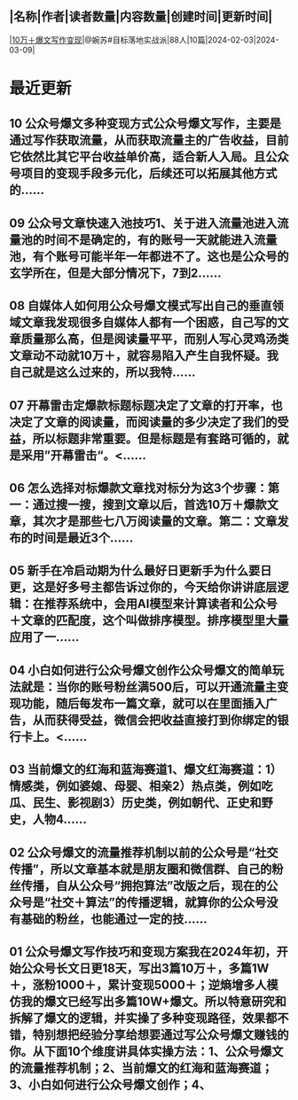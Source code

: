 |名称|作者|读者数量|内容数量|创建时间|更新时间|
---
|[10万＋爆文写作变现](https://xiaobot.net/p/ws2024?refer=0b133df9-27dc-423b-8101-639049001c13)|@婉苏#目标落地实战派|88人|10篇|2024-02-03|2024-03-09|

# 最近更新
## 10 公众号爆文多种变现方式公众号爆文写作，主要是通过写作获取流量，从而获取流量主的广告收益，目前它依然比其它平台收益单价高，适合新人入局。且公众号项目的变现手段多元化，后续还可以拓展其他方式的......
## 09 公众号文章快速入池技巧1、关于进入流量池进入流量池的时间不是确定的，有的账号一天就能进入流量池，有个账号可能半年一年都进不了。这也是公众号的玄学所在，但是大部分情况下，7到2......
## 08 自媒体人如何用公众号爆文模式写出自己的垂直领域文章我发现很多自媒体人都有一个困惑，自己写的文章质量那么高，但是阅读量平平，而别人写心灵鸡汤类文章动不动就10万＋，就容易陷入产生自我怀疑。我自己就是这么过来的，所以我特......
## 07 开幕雷击定爆款标题标题决定了文章的打开率，也决定了文章的阅读量，而阅读量的多少决定了我们的受益，所以标题非常重要。但是标题是有套路可循的，就是采用”开幕雷击“。<......
## 06 怎么选择对标爆款文章找对标分为这3个步骤：第一：通过搜一搜，搜到文章以后，首选10万＋爆款文章，其次才是那些七八万阅读量的文章。第二：文章发布的时间是最近3个......
## 05 新手在冷启动期为什么最好日更新手为什么要日更，这是好多号主都告诉过你的，今天给你讲讲底层逻辑：在推荐系统中，会用AI模型来计算读者和公众号＋文章的匹配度，这个叫做排序模型。排序模型里大量应用了一......
## 04 小白如何进行公众号爆文创作公众号爆文的简单玩法就是：当你的账号粉丝满500后，可以开通流量主变现功能，随后每发布一篇文章，就可以在里面插入广告，从而获得受益，微信会把收益直接打到你绑定的银行卡上。<......
## 03 当前爆文的红海和蓝海赛道1、爆文红海赛道：1）情感类，例如婆媳、母婴、相亲2）热点类，例如吃瓜、民生、影视剧3）历史类，例如朝代、正史和野史，人物4......
## 02 公众号爆文的流量推荐机制以前的公众号是“社交传播”，所以文章基本就是朋友圈和微信群、自己的粉丝传播，自从公众号“拥抱算法”改版之后，现在的公众号是“社交＋算法”的传播逻辑，就算你的公众号没有基础的粉丝，也能通过一定的技......
## 01 公众号爆文写作技巧和变现方案我在2024年初，开始公众号长文日更18天，写出3篇10万＋，多篇1W＋，涨粉1000＋，累计变现5000＋；逆熵增多人模仿我的爆文已经写出多篇10W+爆文。所以特意研究和拆解了爆文的逻辑，并实操了多种变现路径，效果都不错，特别想把经验分享给想要通过写公众号爆文赚钱的你。从下面10个维度讲具体实操方法：1、公众号爆文的流量推荐机制；2、当前爆文的红海和蓝海赛道；3、小白如何进行公众号爆文创作；4、

